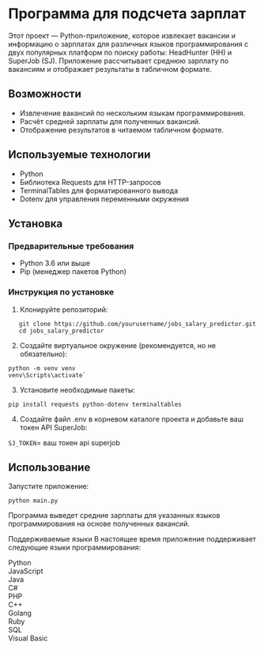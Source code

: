 # Программа для подсчета зарплат

Этот проект — Python-приложение, которое извлекает вакансии и информацию о зарплатах для различных языков программирования с двух популярных платформ по поиску работы: HeadHunter (HH) и SuperJob (SJ). Приложение рассчитывает среднюю зарплату по вакансиям и отображает результаты в табличном формате.

## Возможности

- Извлечение вакансий по нескольким языкам программирования.
- Расчёт средней зарплаты для полученных вакансий.
- Отображение результатов в читаемом табличном формате.

## Используемые технологии

- Python
- Библиотека Requests для HTTP-запросов
- TerminalTables для форматированного вывода
- Dotenv для управления переменными окружения

## Установка

### Предварительные требования

- Python 3.6 или выше
- Pip (менеджер пакетов Python)

### Инструкция по установке

1. Клонируйте репозиторий:
```
   git clone https://github.com/yourusername/jobs_salary_predictor.git
   cd jobs_salary_predictor
```
2. Создайте виртуальное окружение (рекомендуется, но не обязательно):

```
python -m venv venv
venv\Scripts\activate`
```
3. Установите необходимые пакеты:

```
pip install requests python-dotenv terminaltables
```

4. Создайте файл .env в корневом каталоге проекта и добавьте ваш токен API SuperJob:

`SJ_TOKEN`= ваш токен api superjob
## Использование
 Запустите приложение:
```
python main.py
```

Программа выведет средние зарплаты для указанных языков программирования на основе полученных вакансий.

Поддерживаемые языки
В настоящее время приложение поддерживает следующие языки программирования:

Python</br>
JavaScript</br>
Java</br>
C#</br>
PHP</br>
C++</br>
Golang</br>
Ruby</br>
SQL</br>
Visual Basic</br>